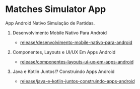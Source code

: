 # Matches Simulator App

App Android Nativo Simulação de Partidas.

1. Desenvolvimento Mobile Nativo Para Android
     - [release/desenvolvimento-mobile-nativo-para-android](https://github.com/emer09/matches-simulator-app/tree/release/desenvolvimento-mobile-nativo-para-android)

2. Componentes, Layouts e UI/UX Em Apps Android
     - [release/componentes-layouts-ui-ux-em-apps-android](https://github.com/emer09/matches-simulator-app/tree/release/componentes-layouts-ui-ux-em-apps-android)

3. Java e Kotlin Juntos!? Construindo Apps Android
     - [release/java-e-kotlin-juntos-construindo-apps-android]()
